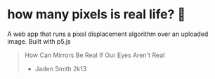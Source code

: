 # how many pixels is real life? 🤔

A web app that runs a pixel displacement algorithm over an uploaded image.
Built with p5.js

> How Can Mirrors Be Real If Our Eyes Aren't Real
> - Jaden Smith 2k13
